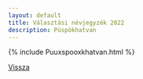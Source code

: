 ```yaml
---
layout: default
title: Választási névjegyzék 2022
description: Püspökhatvan
---
```


{% include Puuxspooxkhatvan.html %}

[Vissza](./)